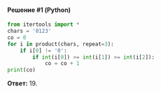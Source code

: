 
#### Решение #1 (Python)
```python
from itertools import *
chars = '0123'
co = 0
for i in product(chars, repeat=3):
    if i[0] != '0':
        if int(i[0]) >= int(i[1]) >= int(i[2]):
            co = co + 1
print(co)
```
**Ответ:** 19.
